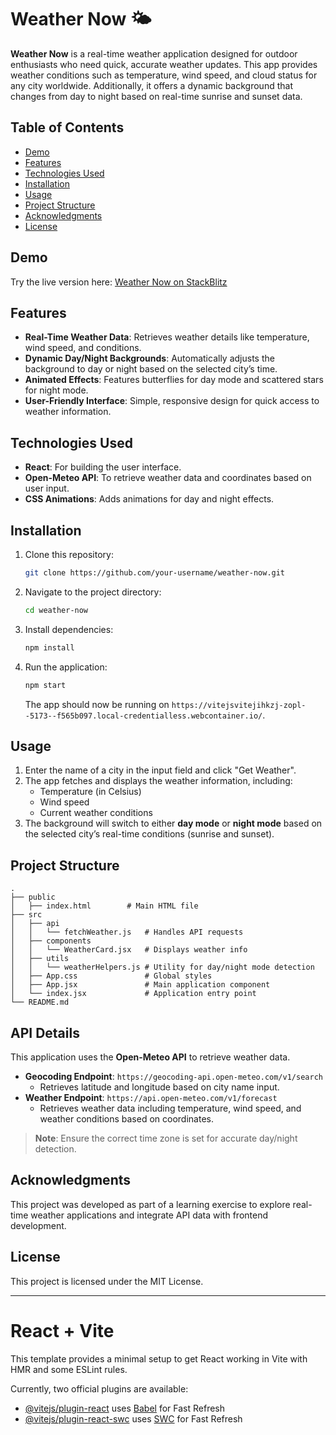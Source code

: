 # Weather Now 🌤️

**Weather Now** is a real-time weather application designed for outdoor enthusiasts who need quick, accurate weather updates. This app provides weather conditions such as temperature, wind speed, and cloud status for any city worldwide. Additionally, it offers a dynamic background that changes from day to night based on real-time sunrise and sunset data.

## Table of Contents

- [Demo](#demo)
- [Features](#features)
- [Technologies Used](#technologies-used)
- [Installation](#installation)
- [Usage](#usage)
- [Project Structure](#project-structure)
- [Acknowledgments](#acknowledgments)
- [License](#license)

## Demo

Try the live version here: [Weather Now on StackBlitz](https://your-project-name.stackblitz.io)

## Features

- **Real-Time Weather Data**: Retrieves weather details like temperature, wind speed, and conditions.
- **Dynamic Day/Night Backgrounds**: Automatically adjusts the background to day or night based on the selected city’s time.
- **Animated Effects**: Features butterflies for day mode and scattered stars for night mode.
- **User-Friendly Interface**: Simple, responsive design for quick access to weather information.
  
## Technologies Used

- **React**: For building the user interface.
- **Open-Meteo API**: To retrieve weather data and coordinates based on user input.
- **CSS Animations**: Adds animations for day and night effects.

## Installation

1. Clone this repository:
   ```bash
   git clone https://github.com/your-username/weather-now.git
   ```
2. Navigate to the project directory:
   ```bash
   cd weather-now
   ```
3. Install dependencies:
   ```bash
   npm install
   ```
4. Run the application:
   ```bash
   npm start
   ```
   The app should now be running on `https://vitejsvitejihkzj-zopl--5173--f565b097.local-credentialless.webcontainer.io/`.

## Usage

1. Enter the name of a city in the input field and click "Get Weather".
2. The app fetches and displays the weather information, including:
   - Temperature (in Celsius)
   - Wind speed
   - Current weather conditions
3. The background will switch to either **day mode** or **night mode** based on the selected city’s real-time conditions (sunrise and sunset).

## Project Structure

```
.
├── public
│   ├── index.html        # Main HTML file
├── src
│   ├── api
│   │   └── fetchWeather.js   # Handles API requests
│   ├── components
│   │   └── WeatherCard.jsx   # Displays weather info
│   ├── utils
│   │   └── weatherHelpers.js # Utility for day/night mode detection
│   ├── App.css               # Global styles
│   ├── App.jsx               # Main application component
│   └── index.jsx             # Application entry point
└── README.md
```

## API Details

This application uses the **Open-Meteo API** to retrieve weather data.

- **Geocoding Endpoint**: `https://geocoding-api.open-meteo.com/v1/search`
  - Retrieves latitude and longitude based on city name input.
- **Weather Endpoint**: `https://api.open-meteo.com/v1/forecast`
  - Retrieves weather data including temperature, wind speed, and weather conditions based on coordinates.
  
> **Note**: Ensure the correct time zone is set for accurate day/night detection.

## Acknowledgments

This project was developed as part of a learning exercise to explore real-time weather applications and integrate API data with frontend development.

## License

This project is licensed under the MIT License.


----------------------------------------------------
# React + Vite

This template provides a minimal setup to get React working in Vite with HMR and some ESLint rules.

Currently, two official plugins are available:

- [@vitejs/plugin-react](https://github.com/vitejs/vite-plugin-react/blob/main/packages/plugin-react/README.md) uses [Babel](https://babeljs.io/) for Fast Refresh
- [@vitejs/plugin-react-swc](https://github.com/vitejs/vite-plugin-react-swc) uses [SWC](https://swc.rs/) for Fast Refresh

